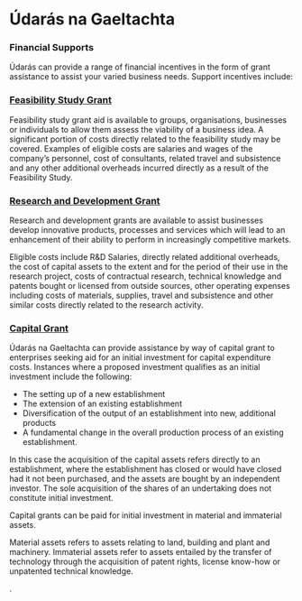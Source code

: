 # Údarás na Gaeltachta

### Financial Supports

Údarás can provide a range of financial incentives in the form of grant assistance to assist your varied business needs. Support incentives include:

### [Feasibility Study Grant](http://www.udaras.ie/en/forbairt-fiontraiochta/cunamh-airgid/deontas-staidear-feidearthachta)

Feasibility study grant aid is available to groups, organisations, businesses or individuals to allow them assess the viability of a business idea. A significant portion of costs directly related to the feasibility study may be covered. Examples of eligible costs are salaries and wages of the company’s personnel, cost of consultants, related travel and subsistence and any other additional overheads incurred directly as a result of the Feasibility Study.

### [Research and Development Grant](http://www.udaras.ie/en/forbairt-fiontraiochta/cunamh-airgid/deontas-taighde-agus-forbartha)

Research and development grants are available to assist businesses develop innovative products, processes and services which will lead to an enhancement of their ability to perform in increasingly competitive markets.

Eligible costs include R&D Salaries, directly related additional overheads, the cost of capital assets to the extent and for the period of their use in the research project, costs of contractual research, technical knowledge and patents bought or licensed from outside sources, other operating expenses including costs of materials, supplies, travel and subsistence and other similar costs directly related to the research activity.

### [Capital Grant](http://www.udaras.ie/en/forbairt-fiontraiochta/cunamh-airgid/deontas-caipitil)

Údarás na Gaeltachta can provide assistance by way of capital grant to enterprises seeking aid for an initial investment for capital expenditure costs. Instances where a proposed investment qualifies as an initial investment include the following:

* The setting up of a new establishment
* The extension of an existing establishment
* Diversification of the output of an establishment into new, additional products
* A fundamental change in the overall production process of an existing establishment.

In this case the acquisition of the capital assets refers directly to an establishment, where the establishment has closed or would have closed had it not been purchased, and the assets are bought by an independent investor. The sole acquisition of the shares of an undertaking does not constitute initial investment.

Capital grants can be paid for initial investment in material and immaterial assets.

Material assets refers to assets relating to land, building and plant and machinery. Immaterial assets refer to assets entailed by the transfer of technology through the acquisition of patent rights, license know-how or unpatented technical knowledge.

.

